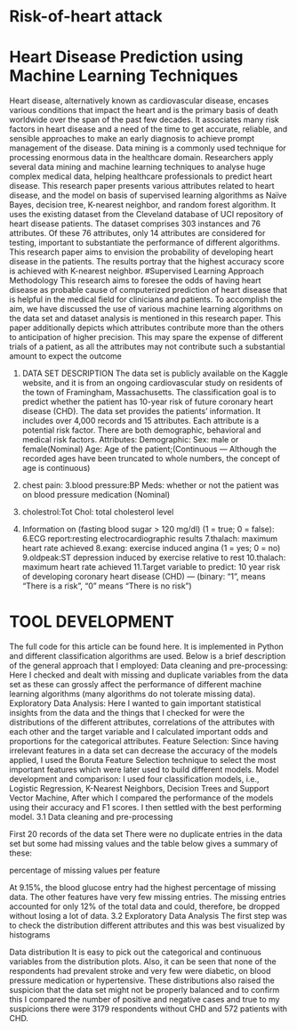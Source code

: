 # Risk-of-heart attack
# Heart Disease Prediction using Machine Learning Techniques
Heart disease, alternatively known as cardiovascular disease, encases various conditions that impact the heart and is the primary basis of death worldwide over the span of the past few decades. It associates many risk factors in heart disease and a need of the time to get accurate, reliable, and sensible approaches to make an early diagnosis to achieve prompt management of the disease. Data mining is a commonly used technique for processing enormous data in the healthcare domain. Researchers apply several data mining and machine learning techniques to analyse huge complex medical data, helping healthcare professionals to predict heart disease. This research paper presents various attributes related to heart disease, and the model on basis of supervised learning algorithms as Naïve Bayes, decision tree, K-nearest neighbor, and random forest algorithm. It uses the existing dataset from the Cleveland database of UCI repository of heart disease patients. The dataset comprises 303 instances and 76 attributes. Of these 76 attributes, only 14 attributes are considered for testing, important to substantiate the performance of different algorithms. This research paper aims to envision the probability of developing heart disease in the patients. The results portray that the highest accuracy score is achieved with K-nearest neighbor.
#Supervised Learning
Approach Methodology
This research aims to foresee the odds of having heart disease as probable cause of computerized prediction of heart disease that is helpful in the medical field for clinicians and patients. To accomplish the aim, we have discussed the use of various machine learning algorithms on the data set and dataset analysis is mentioned in this research paper. This paper additionally depicts which attributes contribute more than the others to anticipation of higher precision. This may spare the expense of different trials of a patient, as all the attributes may not contribute such a substantial amount to expect the outcome
1. DATA SET DESCRIPTION
The data set is publicly available on the Kaggle website, and it is from an ongoing cardiovascular study on residents of the town of Framingham, Massachusetts. The classification goal is to predict whether the patient has 10-year risk of future coronary heart disease (CHD). The data set provides the patients’ information. It includes over 4,000 records and 15 attributes. Each attribute is a potential risk factor. There are both demographic, behavioral and medical risk factors.
Attributes:
Demographic:
Sex: male or female(Nominal)
Age: Age of the patient;(Continuous — Although the recorded ages have been truncated to whole numbers, the concept of age is continuous)
2. chest pain:
3.blood pressure:BP Meds: whether or not the patient was on blood pressure medication (Nominal)

4. cholestrol:Tot Chol: total cholesterol level
5. Information on (fasting blood sugar &gt; 120 mg/dl) (1 = true; 0 = false):
6.ECG report:resting electrocardiographic results
7.thalach: maximum heart rate achieved
8.exang: exercise induced angina (1 = yes; 0 = no)
9.oldpeak:ST depression induced by exercise relative to rest
10.thalach: maximum heart rate achieved
11.Target variable to predict:
10 year risk of developing coronary heart disease (CHD) — (binary: “1”, means “There is a risk”, “0” means “There is no risk”)
# TOOL DEVELOPMENT
The full code for this article can be found here. It is implemented in Python and different classification algorithms are used. Below is a brief description of the general approach that I employed:
Data cleaning and pre-processing: Here I checked and dealt with missing and duplicate variables from the data set as these can grossly affect the performance of different machine learning algorithms (many algorithms do not tolerate missing data).
Exploratory Data Analysis: Here I wanted to gain important statistical insights from the data and the things that I checked for were the distributions of the different attributes, correlations of the attributes with each other and the target variable and I calculated important odds and proportions for the categorical attributes.
Feature Selection: Since having irrelevant features in a data set can decrease the accuracy of the models applied, I used the Boruta Feature Selection technique to select the most important features which were later used to build different models.
Model development and comparison: I used four classification models, i.e., Logistic Regression, K-Nearest Neighbors, Decision Trees and Support Vector Machine, After which I compared the performance of the models using their accuracy and F1 scores. I then settled with the best performing model.
3.1 Data cleaning and pre-processing

First 20 records of the data set
There were no duplicate entries in the data set but some had missing values and the table below gives a summary of these:

percentage of missing values per feature

At 9.15%, the blood glucose entry had the highest percentage of missing data. The other features have very few missing entries.
The missing entries accounted for only 12% of the total data and could, therefore, be dropped without losing a lot of data.
3.2 Exploratory Data Analysis
The first step was to check the distribution different attributes and this was best visualized by histograms

Data distribution
It is easy to pick out the categorical and continuous variables from the distribution plots. Also, it can be seen that none of the respondents had prevalent stroke and very few were diabetic, on blood pressure medication or hypertensive. These distributions also raised the suspicion that the data set might not be properly balanced and to confirm this I compared the number of positive and negative cases and true to my suspicions there were 3179 respondents without CHD and 572 patients with CHD.
